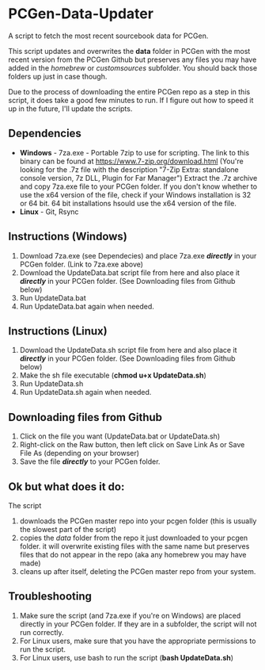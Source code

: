 # PCGen-Data-Updater
A script to fetch the most recent sourcebook data for PCGen.

This script updates and overwrites the **data** folder in PCGen with the most recent version from the PCGen Github but preserves any files you may have added in the *homebrew* or *customsources* subfolder. You should back those folders up just in case though.

Due to the process of downloading the entire PCGen repo as a step in this script, it does take a good few minutes to run. If I figure out how to speed it up in the future, I'll update the scripts.

## Dependencies
- **Windows** 
      - 7za.exe - Portable 7zip to use for scripting. The link to this binary can be found at https://www.7-zip.org/download.html (You're looking for the .7z file with the description "7-Zip Extra: standalone console version, 7z DLL, Plugin for Far Manager") Extract the .7z archive and copy 7za.exe file to your PCGen folder. If you don't know whether to use the x64 version of the file, check if your Windows installation is 32 or 64 bit. 64 bit installations hsould use the x64 version of the file.
- **Linux**
      - Git, Rsync
      
## Instructions (Windows)
1) Download 7za.exe (see Dependecies) and place 7za.exe ***directly*** in your PCGen folder. (Link to 7za.exe above)
2) Download the UpdateData.bat script file from here and also place it ***directly*** in your PCGen folder. (See Downloading files from Github below)
3) Run UpdateData.bat
4) Run UpdateData.bat again when needed.
## Instructions (Linux)
1) Download the UpdateData.sh script file from here and also place it ***directly*** in your PCGen folder. (See Downloading files from Github below)
2) Make the sh file executable (**chmod u+x UpdateData.sh**)
3) Run UpdateData.sh
4) Run UpdateData.sh again when needed.

## Downloading files from Github
1) Click on the file you want (UpdateData.bat or UpdateData.sh)
2) Right-click on the Raw button, then left click on Save Link As or Save File As (depending on your browser)
3) Save the file ***directly*** to your PCGen folder.

## Ok but what does it do:
The script 
1) downloads the PCGen master repo into your pcgen folder (this is usually the slowest part of the script)
2) copies the *data* folder from the repo it just downloaded to your pcgen folder. it will overwrite existing files with the same name but preserves files that do not appear in the repo (aka any homebrew you may have made)
3) cleans up after itself, deleting the PCGen master repo from your system.
      
## Troubleshooting
1) Make sure the script (and 7za.exe if you're on Windows) are placed directly in your PCGen folder. If they are in a subfolder, the script will not run correctly.
2) For Linux users, make sure that you have the appropriate permissions to run the script.
3) For Linux users, use bash to run the script (**bash UpdateData.sh**)
